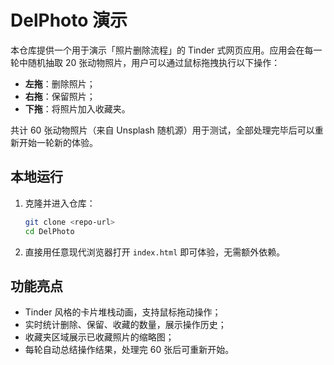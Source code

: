 # DelPhoto 演示

本仓库提供一个用于演示「照片删除流程」的 Tinder 式网页应用。应用会在每一轮中随机抽取 20 张动物照片，用户可以通过鼠标拖拽执行以下操作：

- **左拖**：删除照片；
- **右拖**：保留照片；
- **下拖**：将照片加入收藏夹。

共计 60 张动物照片（来自 Unsplash 随机源）用于测试，全部处理完毕后可以重新开始一轮新的体验。

## 本地运行

1. 克隆并进入仓库：

   ```bash
   git clone <repo-url>
   cd DelPhoto
   ```

2. 直接用任意现代浏览器打开 `index.html` 即可体验，无需额外依赖。

## 功能亮点

- Tinder 风格的卡片堆栈动画，支持鼠标拖动操作；
- 实时统计删除、保留、收藏的数量，展示操作历史；
- 收藏夹区域展示已收藏照片的缩略图；
- 每轮自动总结操作结果，处理完 60 张后可重新开始。
